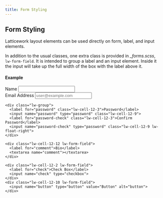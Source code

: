 ```yaml
---
title: Form Styling
---
```


## Form Styling

Latticework layout elements can be used directly on form, label, and input elements.

In addition to the usual classes, one extra class is provided in _\_forms.scss_, `lw-form-field`. It is intended to group a label and an input element. Inside it the input will take up the full width of the box with the label above it.

#### Example

<div class="example">
  <form class="lw-box">
    <div class="lw-group">
      <div class="lw-cell-12-6 lw-form-field">
        <label for="name">Name</label>
        <input name="name" type="text">
      </div>
      <div class="lw-cell-12-6 lw-form-field">
        <label for="email">Email Address</label>
        <input type="text" pattern="[\w\.]+@\w+\.\w{2,4}" placeholder="user@example.com">
      </div>
    </div>

    <div class="lw-group">
      <label for="password" class="lw-cell-12-3">Password</label>
      <input name="password" type="password" class="lw-cell-12-9">
      <label for="password-check" class="lw-cell-12-3">Confirm Password</label>
      <input name="password-check" type="password" class="lw-cell-12-9 lw-float-right">
    </div>

    <div class="lw-cell-12-12 lw-form-field">
      <label for="comment">Bio</label>
      <textarea name="comment"></textarea>
    </div>

    <div class="lw-cell-12-2 lw-form-field">
      <label for="check">Check Box</label>
      <input name="check" type="checkbox">
    </div>
    <div class="lw-cell-12-10 lw-form-field">
      <input name="button" type="button" value="Button" alt="button">
    </div>
  </form>
</div>
